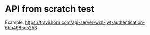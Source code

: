 # API from scratch test

Example: https://travishorn.com/api-server-with-jwt-authentication-6bb4985c5253
